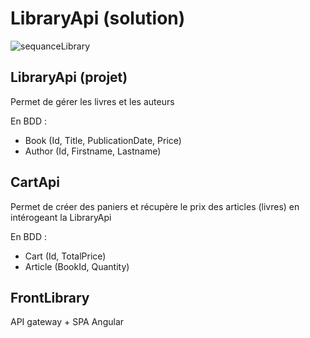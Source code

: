 
# LibraryApi (solution)

![sequanceLibrary](https://user-images.githubusercontent.com/11867356/110629968-17928f80-81a5-11eb-8e20-4b9c08a2e2c9.png)

## LibraryApi (projet)

Permet de gérer les livres et les auteurs

En BDD :

 - Book (Id, Title, PublicationDate, Price) 
 - Author (Id, Firstname, Lastname)

## CartApi 

Permet de créer des paniers et récupère le prix des articles (livres) en intérogeant la LibraryApi

En BDD :

 - Cart (Id, TotalPrice) 
 - Article (BookId, Quantity)

## FrontLibrary

API gateway + SPA Angular
